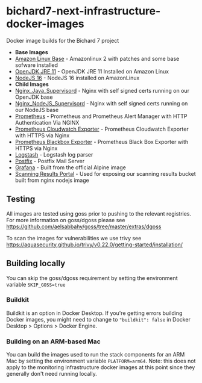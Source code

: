# bichard7-next-infrastructure-docker-images
Docker image builds for the Bichard 7 project

 - **Base Images**
 - [Amazon Linux Base](./Amazon_Linux_Base/Dockerfile) - Amazonlinux 2 with patches and some base sofware installed
 - [OpenJDK JRE 11](./Openjdk_Jre11_Slim/Dockerfile) - OpenJDK JRE 11 Installed on Amazon Linux
 - [NodeJS 16](./NodeJS/Dockerfile) - NodeJS 16 installed on AmazonLinux
 - **Child Images**
 - [Nginx_Java_Supervisord](./Nginx_Java_Supervisord/Dockerfile) - Nginx with self signed certs running on our OpenJDK base
 - [Nginx_NodeJS_Supervisord](./Nginx_NodeJS_Supervisord/Dockerfile) - Nginx with self signed certs running on our NodeJS base
 - [Prometheus](./Prometheus/Dockerfile) - Prometheus and Prometheus Alert Manager with HTTP Authentication Via NGINX
 - [Prometheus Cloudwatch Exporter](./Prometheus_Cloudwatch_Exporter/Dockerfile)  - Prometheus Cloudwatch Exporter with HTTPS via Nginx
 - [Prometheus Blackbox Exporter](./Prometheus_BlackBox_Exporter/Dockerfile)  - Prometheus Black Box Exporter with HTTPS via Nginx
 - [Logstash](./Logstash/Dockerfile)  - Logstash log parser
 - [Postfix](./Postfix/Dockerfile)  - Postfix Mail Server
 - [Grafana](./Grafana/Dockerfile) - Built from the official Alpine image
 - [Scanning Results Portal](./Scanning_Results_Portal) - Used for exposing our scanning results bucket built from nginx nodejs image


## Testing

All images are tested using goss prior to pushing to the relevant registries. For more information on goss/dgoss please see
https://github.com/aelsabbahy/goss/tree/master/extras/dgoss

To scan the images for vulnerabilities we use trivy see https://aquasecurity.github.io/trivy/v0.22.0/getting-started/installation/

## Building locally

You can skip the goss/dgoss requirement by setting the environment variable `SKIP_GOSS=true`

### Buildkit
Buildkit is an option in Docker Desktop. If you're getting errors building Docker images, you might need to change to `"buildkit": false` in Docker Desktop > Options > Docker Engine.

### Building on an ARM-based Mac
You can build the images used to run the stack components for an ARM Mac by setting the environment variable `PLATFORM=arm64`. Note: this does not apply to the monitoring infrastructure docker images at this point since they generally don't need running locally.
